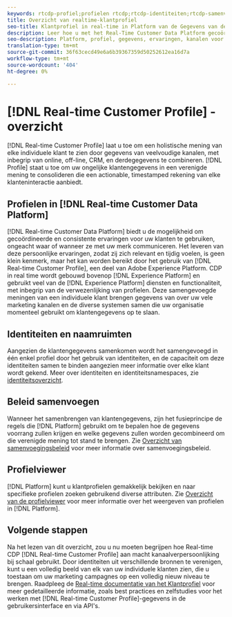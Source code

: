 ```yaml
---
keywords: rtcdp-profiel;profielen rtcdp;rtcdp-identiteiten;rtcdp-samenvoegingsbeleid;realtime klantprofiel
title: Overzicht van realtime-klantprofiel
seo-title: Klantprofiel in real-time in Platform van de Gegevens van de Klant in real-time
description: Leer hoe u met het Real-Time Customer Data Platform gecoördineerde, consistente en relevante ervaringen voor uw klanten kunt aansturen met behulp van realtime klantprofielen.
seo-description: Platform, profiel, gegevens, ervaringen, kanalen voor klantgegevens in realtime
translation-type: tm+mt
source-git-commit: 36f63cecd49e6a6b39367359d50252612ea16d7a
workflow-type: tm+mt
source-wordcount: '404'
ht-degree: 0%

---
```



# [!DNL Real-time Customer Profile] - overzicht

[!DNL Real-time Customer Profile] laat u toe om een holistische mening van elke individuele klant te zien door gegevens van veelvoudige kanalen, met inbegrip van online, off-line, CRM, en derdegegevens te combineren. [!DNL Profile] staat u toe om uw ongelijke klantengegevens in een verenigde mening te consolideren die een actionable, timestamped rekening van elke klanteninteractie aanbiedt.

## Profielen in [!DNL Real-time Customer Data Platform]

[!DNL Real-time Customer Data Platform] biedt u de mogelijkheid om gecoördineerde en consistente ervaringen voor uw klanten te gebruiken, ongeacht waar of wanneer ze met uw merk communiceren. Het leveren van deze persoonlijke ervaringen, zodat zij zich relevant en tijdig voelen, is geen klein kenmerk, maar het kan worden bereikt door het gebruik van [!DNL Real-time Customer Profile], een deel van Adobe Experience Platform. CDP in real time wordt gebouwd bovenop [!DNL Experience Platform] en gebruikt veel van de [!DNL Experience Platform] diensten en functionaliteit, met inbegrip van de verwezenlijking van profielen. Deze samengevoegde meningen van een individuele klant brengen gegevens van over uw vele marketing kanalen en de diverse systemen samen die uw organisatie momenteel gebruikt om klantengegevens op te slaan.

## Identiteiten en naamruimten

Aangezien de klantengegevens samenkomen wordt het samengevoegd in één enkel profiel door het gebruik van identiteiten, en de capaciteit om deze identiteiten samen te binden aangezien meer informatie over elke klant wordt gekend. Meer over identiteiten en identiteitsnamespaces, zie [identiteitsoverzicht](/help/rtcdp/profile/identities-overview.md).

## Beleid samenvoegen

Wanneer het samenbrengen van klantengegevens, zijn het fusieprincipe de regels die [!DNL Platform] gebruikt om te bepalen hoe de gegevens voorrang zullen krijgen en welke gegevens zullen worden gecombineerd om die verenigde mening tot stand te brengen. Zie [Overzicht van samenvoegingsbeleid](/help/rtcdp/profile/merge-policies.md) voor meer informatie over samenvoegingsbeleid.

## Profielviewer

[!DNL Platform] kunt u klantprofielen gemakkelijk bekijken en naar specifieke profielen zoeken gebruikend diverse attributen. Zie [Overzicht van de profielviewer](/help/rtcdp/profile/profile-viewer.md) voor meer informatie over het weergeven van profielen in [!DNL Platform].

## Volgende stappen

Na het lezen van dit overzicht, zou u nu moeten begrijpen hoe Real-time CDP [!DNL Real-time Customer Profile] aan macht kanaalverpersoonlijking bij schaal gebruikt. Door identiteiten uit verschillende bronnen te verenigen, kunt u een volledig beeld van elk van uw individuele klanten zien, die u toestaan om uw marketing campagnes op een volledig nieuw niveau te brengen. Raadpleeg de [Real-time documentatie van het Klantprofiel](../../profile/home.md) voor meer gedetailleerde informatie, zoals best practices en zelfstudies voor het werken met [!DNL Real-time Customer Profile]-gegevens in de gebruikersinterface en via API&#39;s.